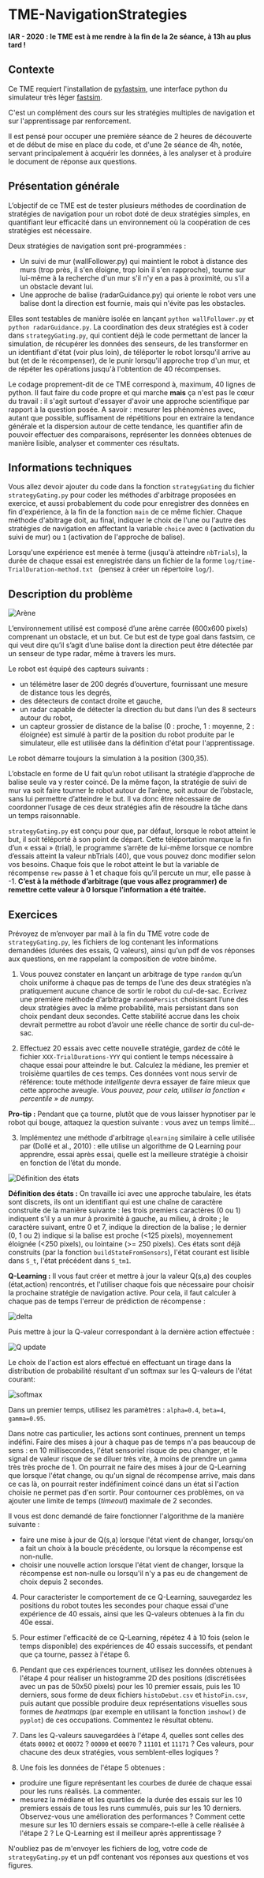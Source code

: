 # TME-NavigationStrategies

**IAR - 2020 : le TME est à me rendre à la fin de la 2e séance, à 13h au plus tard !**

## Contexte

Ce TME requiert l'installation de [pyfastsim](https://github.com/alexendy/pyfastsim), une interface python du simulateur très léger [fastsim](https://github.com/jbmouret/libfastsim).

C'est un complément des cours sur les stratégies multiples de navigation et sur l'apprentissage par renforcement.

Il est pensé pour occuper une première séance de 2 heures de découverte et de début de mise en place du code, et d'une 2e séance de 4h, notée, servant principalement à acquérir les données, à les analyser et à produire le document de réponse aux questions.

## Présentation générale

L’objectif de ce TME est de tester plusieurs méthodes de coordination de stratégies de navigation pour un robot doté de deux stratégies simples, en quantifiant leur efficacité dans un environnement où la coopération de ces stratégies est nécessaire.

Deux stratégies de navigation sont pré-programmées :
* Un suivi de mur (wallFollower.py) qui maintient le robot à distance des murs (trop près, il s'en éloigne, trop loin il s'en rapproche), tourne sur lui-même à la recherche d'un mur s'il n'y en a pas à proximité, ou s'il a un obstacle devant lui.
* Une approche de balise (radarGuidance.py) qui oriente le robot vers une balise dont la direction est fournie, mais qui n'évite pas les obstacles.

Elles sont testables de manière isolée en lançant ```python wallFollower.py``` et ```python radarGuidance.py```. La coordination des deux stratégies est à coder dans ```strategyGating.py```, qui contient déjà le code permettant de lancer la simulation, de récupérer les données des senseurs, de les transformer en un identifiant d'état (voir plus loin), de téléporter le robot lorsqu'il arrive au but (et de le récompenser), de le punir lorsqu'il approche trop d'un mur, et de répéter les opérations jusqu'à l'obtention de 40 récompenses.

Le codage proprement-dit de ce TME correspond à, maximum, 40 lignes de python. Il faut faire du code propre et qui marche **mais** ça n'est pas le cœur du travail : il s'agit surtout d'essayer d'avoir une approche scientifique par rapport à la question posée. A savoir : mesurer les phénomènes avec, autant que possible, suffisament de répétitions pour en extraire la tendance générale et la dispersion autour de cette tendance, les quantifier afin de pouvoir effectuer des comparaisons, représenter les données obtenues de manière lisible, analyser et commenter ces résultats.

## Informations techniques

Vous allez devoir ajouter du code dans la fonction ```strategyGating``` du fichier ```strategyGating.py``` pour coder les méthodes d'arbitrage proposées en exercice, et aussi probablement du code pour enregistrer des données en fin d'expérience, à la fin de la fonction ```main``` de ce même fichier. Chaque méthode d'abitrage doit, au final, indiquer le choix de l'une ou l'autre des stratégies de navigation en affectant la variable ```choice``` avec ```0``` (activation du suivi de mur) ou ```1``` (activation de l'approche de balise).

Lorsqu'une expérience est menée à terme (jusqu'à atteindre ```nbTrials```), la durée de chaque essai est enregistrée dans un fichier de la forme ```log/time-TrialDuration-method.txt ``` (pensez à créer un répertoire ```log/```).

## Description du problème

![Arène](entonnoir2.png)

L’environnement utilisé est composé d’une arène carrée (600x600 pixels) comprenant un obstacle, et un but. Ce but est de type goal dans fastsim, ce qui veut dire qu’il s’agit d’une balise dont la direction peut être détectée par un senseur de type radar, même à travers les murs.

Le robot est équipé des capteurs suivants :
- un télémètre laser de 200 degrés d’ouverture, fournissant une mesure de distance tous les degrés,
- des détecteurs de contact droite et gauche,
- un radar capable de détecter la direction du but dans l’un des 8 secteurs autour du robot,
- un capteur grossier de distance de la balise (0 : proche, 1 : moyenne, 2 : éloignée) est simulé à partir de la position du robot produite par le simulateur, elle est utilisée dans la définition d'état pour l'apprentissage.

Le robot démarre toujours la simulation à la position (300,35).

L’obstacle en forme de U fait qu’un robot utilisant la stratégie d’approche de balise seule va y rester coincé.
De la même façon, la stratégie de suivi de mur va soit faire tourner le robot autour de l’arène, soit autour de l’obstacle, sans lui permettre d’atteindre le but. Il va donc être nécessaire de coordonner l’usage de ces deux stratégies afin de résoudre la tâche dans un temps raisonnable.

```strategyGating.py``` est conçu pour que, par défaut, lorsque le robot atteint le but, il soit téléporté à son point de départ. Cette téléportation marque la fin d’un « essai » (trial), le programme s’arrête de lui-même lorsque ce nombre d’essais atteint la valeur nbTrials (40), que vous pouvez donc modifier selon vos besoins. Chaque fois que le robot atteint le but la variable de récompense ```rew``` passe à 1 et chaque fois qu’il percute un mur, elle passe à -1. **C’est à la méthode d’arbitrage (que vous allez programmer) de remettre cette valeur à 0 lorsque l’information a été traitée.**

## Exercices

Prévoyez de m’envoyer par mail à la fin du TME votre code de ```strategyGating.py```, les fichiers de log contenant les informations demandées (durées des essais, Q valeurs), ainsi qu'un pdf de vos réponses aux questions, en me rappelant la composition de votre binôme.

1. Vous pouvez constater en lançant un arbitrage de type ```random``` qu’un choix uniforme à chaque pas de temps de l’une des deux stratégies n’a pratiquement aucune chance de sortir le robot du cul-de-sac. Ecrivez une première méthode d’arbitrage ```randomPersist``` choisissant l’une des deux stratégies avec la même probabilité, mais persistant dans son choix pendant deux secondes. Cette stabilité accrue dans les choix devrait permettre au robot d’avoir une réelle chance de sortir du cul-de-sac.

2. Effectuez 20 essais avec cette nouvelle stratégie, gardez de côté le fichier ```XXX-TrialDurations-YYY``` qui contient le temps nécessaire à chaque essai pour atteindre le but. Calculez la médiane, les premier et troisième quartiles de ces temps. Ces données vont nous servir de référence: toute méthode *intelligente* devra essayer de faire mieux que cette approche aveugle. *Vous pouvez, pour cela, utiliser la fonction « percentile » de numpy.*

**Pro-tip :** Pendant que ça tourne, plutôt que de vous laisser hypnotiser par le robot qui bouge, attaquez la question suivante : vous avez un temps limité...

3. Implémentez une méthode d'arbitrage ```qlearning``` similaire à celle utilisée par (Dollé et al., 2010) : elle utilise un algorithme de Q Learning pour apprendre, essai après essai, quelle est la meilleure stratégie à choisir en fonction de l’état du monde.

![Définition des états](FigStates.png)

**Définition des états :** On travaille ici avec une approche tabulaire, les états sont discrets, ils ont un identifiant qui est une chaîne de caractère construite de la manière suivante : les trois premiers caractères (0 ou 1) indiquent s'il y a un mur à proximité à gauche, au milieu, à droite ; le caractère suivant, entre 0 et 7, indique la direction de la balise ; le dernier (0, 1 ou 2) indique si la balise est proche (<125 pixels), moyennement éloignée (<250 pixels), ou lointaine (>= 250 pixels). Ces états sont déjà construits (par la fonction ```buildStateFromSensors```), l'état courant est lisible dans ```S_t```, l'état précédent dans ```S_tm1```.

**Q-Learning :** Il vous faut créer et mettre à jour la valeur Q(s,a) des couples (état,action) rencontrés, et l'utiliser chaque fois que nécessaire pour choisir la prochaine stratégie de navigation active. Pour cela, il faut calculer à chaque pas de temps l'erreur de prédiction de récompense :

![delta](RPE.png)

Puis mettre à jour la Q-valeur correspondant à la dernière action effectuée :

![Q update](QUpdate.png)

Le choix de l'action est alors effectué en effectuant un tirage dans la distribution de probabilité résultant d'un softmax sur les Q-valeurs de l'état courant:

![softmax](Softmax.png)

Dans un premier temps, utilisez les paramètres : ```alpha=0.4```, ```beta=4```, ```gamma=0.95```.

Dans notre cas particulier, les actions sont continues, prennent un temps indéfini. Faire des mises à jour à chaque pas de temps n'a pas beaucoup de sens : en 10 millisecondes, l'état sensoriel risque de peu changer, et le signal de valeur risque de se diluer très vite, à moins de prendre un ```gamma``` très très proche de 1. On pourrait ne faire des mises à jour de Q-Learning que lorsque l'état change, ou qu'un signal de récompense arrive, mais dans ce cas là, on pourrait rester indéfiniment coincé dans un état si l'action choisie ne permet pas d'en sortir. Pour contourner ces problèmes, on va ajouter une limite de temps (*timeout*) maximale de 2 secondes.

Il vous est donc demandé de faire fonctionner l'algorithme de la manière suivante :
* faire une mise à jour de Q(s,a) lorsque l'état vient de changer, lorsqu'on a fait un choix à la boucle précédente, ou lorsque la récompense est non-nulle.
* choisir une nouvelle action lorsque l'état vient de changer, lorsque la récompense est non-nulle ou lorsqu'il n'y a pas eu de changement de choix depuis 2 secondes.

4. Pour caracterister le comportement de ce Q-Learning, sauvegardez les positions du robot toutes les secondes pour chaque essai d'une expérience de 40 essais, ainsi que les Q-valeurs obtenues à la fin du 40e essai.

5. Pour estimer l'efficacité de ce Q-Learning, répétez 4 à 10 fois (selon le temps disponible) des expériences de 40 essais successifs, et pendant que ça tourne, passez à l'étape 6.

6. Pendant que ces expériences tournent, utilisez les données obtenues à l'étape 4 pour réaliser un histogramme 2D des positions (discrétisées avec un pas de 50x50 pixels) pour les 10 premier essais, puis les 10 derniers, sous forme de deux fichiers ```histoDebut.csv``` et ```histoFin.csv```, puis autant que possible produire deux représentations visuelles sous formes de *heatmaps* (par exemple en utilisant la fonction ```imshow()``` de ```pyplot```) de ces occupations. Commentez le résultat obtenu.

7. Dans les Q-valeurs sauvegardées à l'étape 4, quelles sont celles des états ```00002``` et ```00072``` ? ```00000``` et ```00070``` ? ```11101``` et ```11171``` ? Ces valeurs, pour chacune des deux stratégies, vous semblent-elles logiques ?

8. Une fois les données de l'étape 5 obtenues :
* produire une figure représentant les courbes de durée de chaque essai pour les runs réalisés. La commenter.
* mesurez la médiane et les quartiles de la durée des essais sur les 10 premiers essais de tous les runs cummulés, puis sur les 10 derniers. Observez-vous une amélioration des performances ? Comment cette mesure sur les 10 derniers essais se compare-t-elle à celle réalisée à l'étape 2 ? Le Q-Learning est il meilleur après apprentissage ?

N'oubliez pas de m'envoyer les fichiers de log, votre code de ```strategyGating.py``` et un pdf contenant vos réponses aux questions et vos figures.
